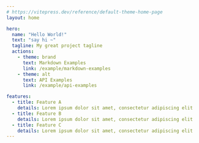 ```yaml
---
# https://vitepress.dev/reference/default-theme-home-page
layout: home

hero:
  name: "Hello World!"
  text: "say hi ~"
  tagline: My great project tagline
  actions:
    - theme: brand
      text: Markdown Examples
      link: /example/markdown-examples
    - theme: alt
      text: API Examples
      link: /example/api-examples

features:
  - title: Feature A
    details: Lorem ipsum dolor sit amet, consectetur adipiscing elit
  - title: Feature B
    details: Lorem ipsum dolor sit amet, consectetur adipiscing elit
  - title: Feature C
    details: Lorem ipsum dolor sit amet, consectetur adipiscing elit
---
```


